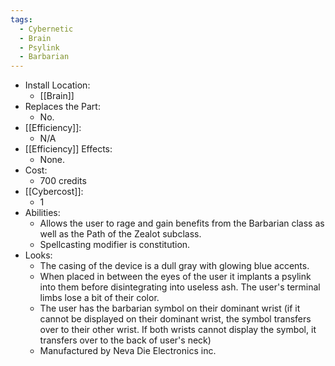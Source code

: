 ```yaml
---
tags:
  - Cybernetic
  - Brain
  - Psylink
  - Barbarian
---
```

* Install Location:
	* [[Brain]]
* Replaces the Part:
	* No.
* [[Efficiency]]:
	* N/A
* [[Efficiency]] Effects:
	- None.
* Cost:
	* 700 credits
* [[Cybercost]]:
	* 1
* Abilities:
	* Allows the user to rage and gain benefits from the Barbarian class as well as the Path of the Zealot subclass.
	* Spellcasting modifier is constitution.
* Looks:
	* The casing of the device is a dull gray with glowing blue accents.
	* When placed in between the eyes of the user it implants a psylink into them before disintegrating into useless ash. The user's terminal limbs lose a bit of their color.
	* The user has the barbarian symbol on their dominant wrist (if it cannot be displayed on their dominant wrist, the symbol transfers over to their other wrist. If both wrists cannot display the symbol, it transfers over to the back of user's neck)
	* Manufactured by Neva Die Electronics inc.